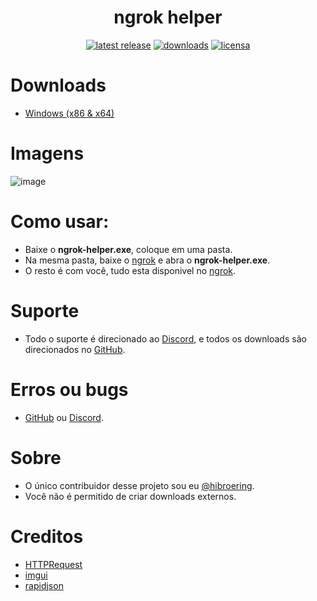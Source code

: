 <h1 align="center">ngrok helper</h1>
<div align="center">
    <a href="https://github.com/hibroering/testing/releases/"><img src="https://img.shields.io/github/release/hibroering/ngrok-helper.svg?style=flat-square" alt="latest release" /></a>
    <a href="https://github.com/hibroering/testing/releases/"><img src="https://img.shields.io/github/downloads/hibroering/ngrok-helper/total?style=flat-square" alt="downloads" /></a>
    <a href="https://github.com/hibroering/testing/blob/master/LICENSE"><img src="https://img.shields.io/github/license/hibroering/ngrok-helper?label=license&style=flat-square" alt="licensa" /></a>
</div>

# Downloads
- [Windows (x86 & x64)](https://github.com/hibroering/ngrok-helper/releases/download/v0.2/ngrok-helper.exe)

# Imagens
![image](https://user-images.githubusercontent.com/62901166/86522734-d9d0b080-be38-11ea-815d-a6017a0ab302.png)

# Como usar:
- Baixe o **ngrok-helper.exe**, coloque em uma pasta.
- Na mesma pasta, baixe o [ngrok](https://ngrok.com/) e abra o **ngrok-helper.exe**.
- O resto é com você, tudo esta disponivel no [ngrok](https://ngrok.com/).

# Suporte
- Todo o suporte é direcionado ao [Discord](https://discord.gg/yfWdh5), e todos os downloads são direcionados no [GitHub](https://github.com/hibroering/ngrok-helper/releases).

# Erros ou bugs
- [GitHub](https://github.com/hibroering/ngrok-helper/issues) ou [Discord](https://discord.gg/yfWdh5).

# Sobre
- O único contribuidor desse projeto sou eu [@hibroering](https://github.com/hibroering).
- Você não é permitido de criar downloads externos.

# Creditos
- [HTTPRequest](https://github.com/elnormous/HTTPRequest)
- [imgui](https://github.com/ocornut/imgui)
- [rapidjson](https://github.com/Tencent/rapidjson)
